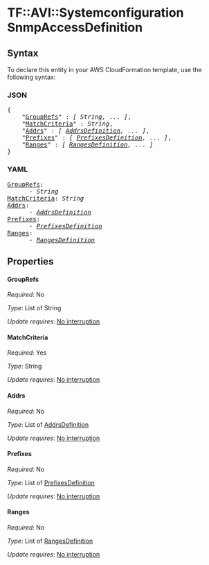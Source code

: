 # TF::AVI::Systemconfiguration SnmpAccessDefinition

## Syntax

To declare this entity in your AWS CloudFormation template, use the following syntax:

### JSON

<pre>
{
    "<a href="#grouprefs" title="GroupRefs">GroupRefs</a>" : <i>[ String, ... ]</i>,
    "<a href="#matchcriteria" title="MatchCriteria">MatchCriteria</a>" : <i>String</i>,
    "<a href="#addrs" title="Addrs">Addrs</a>" : <i>[ <a href="addrsdefinition.md">AddrsDefinition</a>, ... ]</i>,
    "<a href="#prefixes" title="Prefixes">Prefixes</a>" : <i>[ <a href="prefixesdefinition.md">PrefixesDefinition</a>, ... ]</i>,
    "<a href="#ranges" title="Ranges">Ranges</a>" : <i>[ <a href="rangesdefinition.md">RangesDefinition</a>, ... ]</i>
}
</pre>

### YAML

<pre>
<a href="#grouprefs" title="GroupRefs">GroupRefs</a>: <i>
      - String</i>
<a href="#matchcriteria" title="MatchCriteria">MatchCriteria</a>: <i>String</i>
<a href="#addrs" title="Addrs">Addrs</a>: <i>
      - <a href="addrsdefinition.md">AddrsDefinition</a></i>
<a href="#prefixes" title="Prefixes">Prefixes</a>: <i>
      - <a href="prefixesdefinition.md">PrefixesDefinition</a></i>
<a href="#ranges" title="Ranges">Ranges</a>: <i>
      - <a href="rangesdefinition.md">RangesDefinition</a></i>
</pre>

## Properties

#### GroupRefs

_Required_: No

_Type_: List of String

_Update requires_: [No interruption](https://docs.aws.amazon.com/AWSCloudFormation/latest/UserGuide/using-cfn-updating-stacks-update-behaviors.html#update-no-interrupt)

#### MatchCriteria

_Required_: Yes

_Type_: String

_Update requires_: [No interruption](https://docs.aws.amazon.com/AWSCloudFormation/latest/UserGuide/using-cfn-updating-stacks-update-behaviors.html#update-no-interrupt)

#### Addrs

_Required_: No

_Type_: List of <a href="addrsdefinition.md">AddrsDefinition</a>

_Update requires_: [No interruption](https://docs.aws.amazon.com/AWSCloudFormation/latest/UserGuide/using-cfn-updating-stacks-update-behaviors.html#update-no-interrupt)

#### Prefixes

_Required_: No

_Type_: List of <a href="prefixesdefinition.md">PrefixesDefinition</a>

_Update requires_: [No interruption](https://docs.aws.amazon.com/AWSCloudFormation/latest/UserGuide/using-cfn-updating-stacks-update-behaviors.html#update-no-interrupt)

#### Ranges

_Required_: No

_Type_: List of <a href="rangesdefinition.md">RangesDefinition</a>

_Update requires_: [No interruption](https://docs.aws.amazon.com/AWSCloudFormation/latest/UserGuide/using-cfn-updating-stacks-update-behaviors.html#update-no-interrupt)

